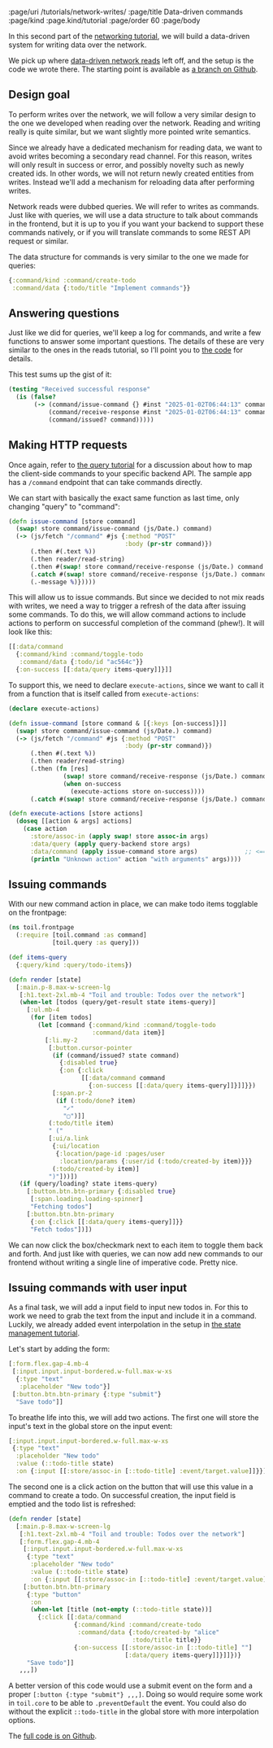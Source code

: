 :page/uri /tutorials/network-writes/
:page/title Data-driven commands
:page/kind :page.kind/tutorial
:page/order 60
:page/body

In this second part of the [networking tutorial](/tutorials/network/), we will
build a data-driven system for writing data over the network.

We pick up where [data-driven network reads](/tutorials/network-reads/) left
off, and the setup is the code we wrote there. The starting point is available
as [a branch on
Github](https://github.com/cjohansen/replicant-networking/tree/network-reads).

## Design goal

To perform writes over the network, we will follow a very similar design to the
one we developed when reading over the network. Reading and writing really is
quite similar, but we want slightly more pointed write semantics.

Since we already have a dedicated mechanism for reading data, we want to avoid
writes becoming a secondary read channel. For this reason, writes will only
result in success or error, and possibly novelty such as newly created ids. In
other words, we will not return newly created entities from writes. Instead
we'll add a mechanism for reloading data after performing writes.

Network reads were dubbed queries. We will refer to writes as commands. Just
like with queries, we will use a data structure to talk about commands in the
frontend, but it is up to you if you want your backend to support these commands
natively, or if you will translate commands to some REST API request or similar.

The data structure for commands is very similar to the one we made for queries:

```clj
{:command/kind :command/create-todo
 :command/data {:todo/title "Implement commands"}}
```

## Answering questions

Just like we did for queries, we'll keep a log for commands, and write a few
functions to answer some important questions. The details of these are very
similar to the ones in the reads tutorial, so I'll point you to [the
code](https://github.com/cjohansen/replicant-networking/tree/network-writes) for
details.

This test sums up the gist of it:

```clj
(testing "Received successful response"
  (is (false?
       (-> (command/issue-command {} #inst "2025-01-02T06:44:13" command)
           (command/receive-response #inst "2025-01-02T06:44:13" command {:success? true})
           (command/issued? command)))))
```

## Making HTTP requests

Once again, refer to [the query
tutorial](/tutorials/network-reads/#http-requests) for a discussion about how to
map the client-side commands to your specific backend API. The sample app has a
`/command` endpoint that can take commands directly.

We can start with basically the exact same function as last time, only changing
"query" to "command":

```clj
(defn issue-command [store command]
  (swap! store command/issue-command (js/Date.) command)
  (-> (js/fetch "/command" #js {:method "POST"
                                :body (pr-str command)})
      (.then #(.text %))
      (.then reader/read-string)
      (.then #(swap! store command/receive-response (js/Date.) command %))
      (.catch #(swap! store command/receive-response (js/Date.) command {:error
      (.-message %)}))))
```

This will allow us to issue commands. But since we decided to not mix reads with
writes, we need a way to trigger a refresh of the data after issuing some
commands. To do this, we will allow command actions to include actions to
perform on successful completion of the command (phew!). It will look like this:

```clj
[[:data/command
  {:command/kind :command/toggle-todo
   :command/data {:todo/id "ac564c"}}
  {:on-success [[:data/query items-query]]}]]
```

To support this, we need to declare `execute-actions`, since we want to call it
from a function that is itself called from `execute-actions`:

```clj
(declare execute-actions)

(defn issue-command [store command & [{:keys [on-success]}]]
  (swap! store command/issue-command (js/Date.) command)
  (-> (js/fetch "/command" #js {:method "POST"
                                :body (pr-str command)})
      (.then #(.text %))
      (.then reader/read-string)
      (.then (fn [res]
               (swap! store command/receive-response (js/Date.) command res)
               (when on-success
                 (execute-actions store on-success))))
      (.catch #(swap! store command/receive-response (js/Date.) command {:error (.-message %)}))))

(defn execute-actions [store actions]
  (doseq [[action & args] actions]
    (case action
      :store/assoc-in (apply swap! store assoc-in args)
      :data/query (apply query-backend store args)
      :data/command (apply issue-command store args)             ;; <==
      (println "Unknown action" action "with arguments" args))))
```

## Issuing commands

With our new command action in place, we can make todo items togglable on the
frontpage:

```clj
(ns toil.frontpage
  (:require [toil.command :as command]
            [toil.query :as query]))

(def items-query
  {:query/kind :query/todo-items})

(defn render [state]
  [:main.p-8.max-w-screen-lg
   [:h1.text-2xl.mb-4 "Toil and trouble: Todos over the network"]
   (when-let [todos (query/get-result state items-query)]
     [:ul.mb-4
      (for [item todos]
        (let [command {:command/kind :command/toggle-todo
                       :command/data item}]
          [:li.my-2
           [:button.cursor-pointer
            (if (command/issued? state command)
              {:disabled true}
              {:on {:click
                    [[:data/command command
                      {:on-success [[:data/query items-query]]}]]}})
            [:span.pr-2
             (if (:todo/done? item)
               "✓"
               "▢")]]
           (:todo/title item)
           " ("
           [:ui/a.link
            {:ui/location
             {:location/page-id :pages/user
              :location/params {:user/id (:todo/created-by item)}}}
            (:todo/created-by item)]
           ")"]))])
   (if (query/loading? state items-query)
     [:button.btn.btn-primary {:disabled true}
      [:span.loading.loading-spinner]
      "Fetching todos"]
     [:button.btn.btn-primary
      {:on {:click [[:data/query items-query]]}}
      "Fetch todos"])])
```

We can now click the box/checkmark next to each item to toggle them back and
forth. And just like with queries, we can now add new commands to our frontend
without writing a single line of imperative code. Pretty nice.

## Issuing commands with user input

As a final task, we will add a input field to input new todos in. For this to
work we need to grab the text from the input and include it in a command.
Luckily, we already added event interpolation in the setup in [the state
management tutorial](/tutorials/state-atom/).

Let's start by adding the form:

```clj
[:form.flex.gap-4.mb-4
 [:input.input.input-bordered.w-full.max-w-xs
  {:type "text"
   :placeholder "New todo"}]
 [:button.btn.btn-primary {:type "submit"}
  "Save todo"]]
```

To breathe life into this, we will add two actions. The first one will store the
input's text in the global store on the input event:

```clj
[:input.input.input-bordered.w-full.max-w-xs
 {:type "text"
  :placeholder "New todo"
  :value (::todo-title state)
  :on {:input [[:store/assoc-in [::todo-title] :event/target.value]]}}]
```

The second one is a click action on the button that will use this value in a
command to create a todo. On successful creation, the input field is emptied and
the todo list is refreshed:

```clj
(defn render [state]
  [:main.p-8.max-w-screen-lg
   [:h1.text-2xl.mb-4 "Toil and trouble: Todos over the network"]
   [:form.flex.gap-4.mb-4
    [:input.input.input-bordered.w-full.max-w-xs
     {:type "text"
      :placeholder "New todo"
      :value (::todo-title state)
      :on {:input [[:store/assoc-in [::todo-title] :event/target.value]]}}]
    [:button.btn.btn-primary
     {:type "button"
      :on
      (when-let [title (not-empty (::todo-title state))]
        {:click [[:data/command
                  {:command/kind :command/create-todo
                   :command/data {:todo/created-by "alice"
                                  :todo/title title}}
                  {:on-success [[:store/assoc-in [::todo-title] ""]
                                [:data/query items-query]]}]]})}
     "Save todo"]]
   ,,,])
```

A better version of this code would use a submit event on the form and a proper
`[:button {:type "submit"} ,,,]`. Doing so would require some work in
`toil.core` to be able to `.preventDefault` the event. You could also do without
the explicit `::todo-title` in the global store with more interpolation options.

The [full code is on Github](https://github.com/cjohansen/replicant-networking).

